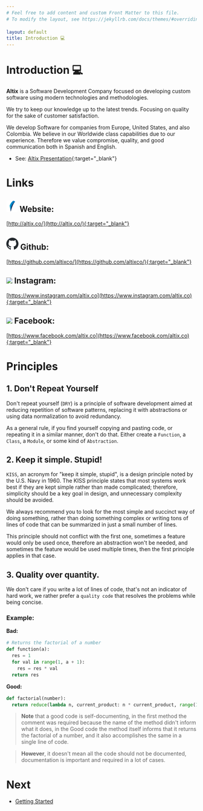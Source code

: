 ```yaml
---
# Feel free to add content and custom Front Matter to this file.
# To modify the layout, see https://jekyllrb.com/docs/themes/#overriding-theme-defaults

layout: default
title: Introduction 💻
---
```


# Introduction 💻

**Altix** is a Software Development Company focused on developing custom software using modern technologies and methodologies.

We try to keep our knowledge up to the latest trends. Focusing on quality for the sake of customer satisfaction.

We develop Software for companies from Europe, United States, and also Colombia. We believe in our Worldwide class capabilities due to our experience. Therefore we value compromise, quality, and good communication both in Spanish and English.

- See: [Altix Presentation](/assets/pdf/PresentationAltixSAS.pdf){:target="_blank"}

# Links

## ![](/assets/img/altix.png) Website:
[http://altix.co/](http://altix.co/){:target="_blank"}

## ![](/assets/img/github.png) Github:
[https://github.com/altixco/](https://github.com/altixco/){:target="_blank"}

## ![](/assets/img/instagram.ico) Instagram:
[https://www.instagram.com/altix.co](https://www.instagram.com/altix.co){:target="_blank"}

## ![](/assets/img/facebook.ico) Facebook:
[https://www.facebook.com/altix.co](https://www.facebook.com/altix.co){:target="_blank"}

# Principles

## 1. Don't Repeat Yourself

Don't repeat yourself (`DRY`) is a principle of software development aimed at reducing repetition of software patterns, replacing it with abstractions or using data normalization to avoid redundancy.

As a general rule, if you find yourself copying and pasting code, or repeating it in a similar manner, don't do that. Either create a `Function`, a `Class`, a `Module`, or some kind of `Abstraction`.

## 2. Keep it simple. Stupid!

`KISS`, an acronym for "keep it simple, stupid", is a design principle noted by the U.S. Navy in 1960. The KISS principle states that most systems work best if they are kept simple rather than made complicated; therefore, simplicity should be a key goal in design, and unnecessary complexity should be avoided.

We always recommend you to look for the most simple and succinct way of doing something, rather than doing something complex or writing tons of lines of code that can be summarized in just a small number of lines.

This principle should not conflict with the first one, sometimes a feature would only be used once, therefore an abstraction won't be needed, and sometimes the feature would be used multiple times, then the first principle applies in that case.

## 3. Quality over quantity.

We don't care if you write a lot of lines of code, that's not an indicator of hard work, we rather prefer a `quality code` that resolves the problems while being concise.

### Example:

**Bad:**
```python
# Returns the factorial of a number
def function(a):
  res = 1
  for val in range(1, a + 1):
    res = res * val
  return res
```

**Good:**
```python
def factorial(number):
  return reduce(lambda n, current_product: n * current_product, range(1, number + 1))
```

> **Note** that a good code is self-documenting, in the first method the comment was required because the name of the method didn't inform what it does, in the Good code the method itself informs that it returns the factorial of a number, and it also accomplishes the same in a single line of code.

> **However**, it doesn't mean all the code should not be documented, documentation is important and required in a lot of cases.


# Next

- [Getting Started](/getting-started/)
